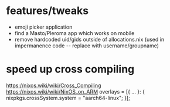 # features/tweaks
- emoji picker application
- find a Masto/Pleroma app which works on mobile
- remove hardcoded uid/gids outside of allocations.nix (used in impermanence code -- replace with username/groupname)


# speed up cross compiling
   https://nixos.wiki/wiki/Cross_Compiling
   https://nixos.wiki/wiki/NixOS_on_ARM
   overlays = [{ ... }: {
     nixpkgs.crossSystem.system = "aarch64-linux";
   }];
